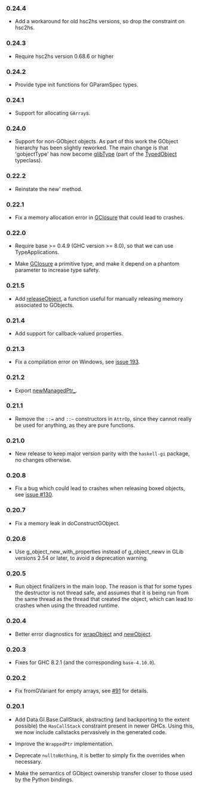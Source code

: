### 0.24.4

+ Add a workaround for old hsc2hs versions, so drop the constraint on hsc2hs.

### 0.24.3

+ Require hsc2hs version 0.68.6 or higher

### 0.24.2

+ Provide type init functions for GParamSpec types.

### 0.24.1

+ Support for allocating `GArray`s.

### 0.24.0

+ Support for non-GObject objects. As part of this work the GObject hierarchy has been slightly reworked. The main change is that 'gobjectType' has now become [glibType](https://hackage.haskell.org/package/haskell-gi-base-0.24.0/docs/Data-GI-Base-BasicTypes.html#v:glibType) (part of the [TypedObject](https://hackage.haskell.org/package/haskell-gi-base-0.24.0/docs/Data-GI-Base-BasicTypes.html#t:TypedObject) typeclass).

### 0.22.2

+ Reinstate the new' method.

### 0.22.1

+ Fix a memory allocation error in [GClosure](https://hackage.haskell.org/package/haskell-gi-base-0.22.0/docs/Data-GI-Base.html#t:GClosure) that could lead to crashes.

### 0.22.0

+ Require base >= 0.4.9 (GHC version >= 8.0), so that we can use TypeApplications.

+ Make [GClosure](https://hackage.haskell.org/package/haskell-gi-base-0.22.0/docs/Data-GI-Base.html#t:GClosure) a primitive type, and make it depend on a phantom parameter to increase type safety.

### 0.21.5

+ Add [releaseObject](https://hackage.haskell.org/package/haskell-gi-base-0.21.5/docs/Data-GI-Base-ManagedPtr.html#v:releaseObject), a function useful for manually releasing memory associated to GObjects.

### 0.21.4

+ Add support for callback-valued properties.

### 0.21.3

+ Fix a compilation error on Windows, see [issue 193](https://github.com/haskell-gi/haskell-gi/issues/193).

### 0.21.2

+ Export [newManagedPtr_](https://hackage.haskell.org/package/haskell-gi-base-0.21.2/docs/Data-GI-Base-ManagedPtr.html#v:newManagedPtr_).

### 0.21.1

+ Remove the `::=` and `::~` constructors in `AttrOp`, since they cannot really be used for anything, as they are pure functions.

### 0.21.0

+ New release to keep major version parity with the `haskell-gi` package, no changes otherwise.

### 0.20.8

+ Fix a bug which could lead to crashes when releasing boxed objects, see [issue #130](https://github.com/haskell-gi/haskell-gi/issues/130).

### 0.20.7

+ Fix a memory leak in doConstructGObject.

### 0.20.6

+ Use g_object_new_with_properties instead of g_object_newv in
GLib versions 2.54 or later, to avoid a deprecation warning.

### 0.20.5

+ Run object finalizers in the main loop. The reason is that for
some types the destructor is not thread safe, and assumes that it
is being run from the same thread as the thread that created the object,
which can lead to crashes when using the threaded runtime.

### 0.20.4

+ Better error diagnostics for [wrapObject](https://hackage.haskell.org/package/haskell-gi-base/docs/Data-GI-Base-ManagedPtr.html#v:wrapObject) and [newObject](https://hackage.haskell.org/package/haskell-gi-base/docs/Data-GI-Base-ManagedPtr.html#v:newObject).

### 0.20.3

+ Fixes for GHC 8.2.1 (and the corresponding `base-4.10.0`).

### 0.20.2

+ Fix fromGVariant for empty arrays, see [#91](https://github.com/haskell-gi/haskell-gi/issues/91) for details.

### 0.20.1

+ Add Data.GI.Base.CallStack, abstracting (and backporting to the
extent possible) the `HasCallStack` constraint present in newer
GHCs. Using this, we now include callstacks pervasively in the
generated code.

+ Improve the `WrappedPtr` implementation.

+ Deprecate `nulltoNothing`, it is better to simply fix the
overrides when necessary.

+ Make the semantics of GObject ownership transfer closer to those used by the Python bindings.
